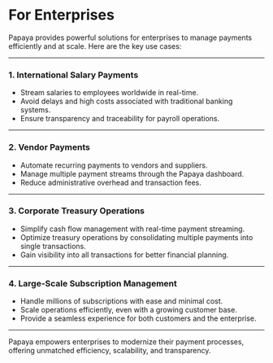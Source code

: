 # For Enterprises

Papaya provides powerful solutions for enterprises to manage payments efficiently and at scale. Here are the key use cases:

***

### **1. International Salary Payments**

* Stream salaries to employees worldwide in real-time.
* Avoid delays and high costs associated with traditional banking systems.
* Ensure transparency and traceability for payroll operations.

***

### **2. Vendor Payments**

* Automate recurring payments to vendors and suppliers.
* Manage multiple payment streams through the Papaya dashboard.
* Reduce administrative overhead and transaction fees.

***

### **3. Corporate Treasury Operations**

* Simplify cash flow management with real-time payment streaming.
* Optimize treasury operations by consolidating multiple payments into single transactions.
* Gain visibility into all transactions for better financial planning.

***

### **4. Large-Scale Subscription Management**

* Handle millions of subscriptions with ease and minimal cost.
* Scale operations efficiently, even with a growing customer base.
* Provide a seamless experience for both customers and the enterprise.

***

Papaya empowers enterprises to modernize their payment processes, offering unmatched efficiency, scalability, and transparency.
